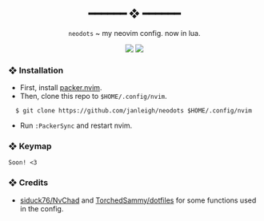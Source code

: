 <h2 align="center"> ━━━━━━  ❖  ━━━━━━ </h2>

<div align="center">

   <code>neodots</code> ~ my neovim config. now in lua.

</div>

<div align="center">
    <img src="https://cdn.xndr.tech/u/IMXFM28.png">
    <img src="https://cdn.xndr.tech/u/8y0y6tR.png">
</div>

### ❖ Installation

   * First, install [packer.nvim](https://github.com/wbthomason/packer.nvim).
   * Then, clone this repo to `$HOME/.config/nvim`.
   ```
     $ git clone https://github.com/janleigh/neodots $HOME/.config/nvim
   ```
   * Run `:PackerSync` and restart nvim.

### ❖ Keymap

   `Soon! <3`

### ❖ Credits

   * [siduck76/NvChad](https://github.com/siduck76/NvChad) and [TorchedSammy/dotfiles](https://github.com/TorchedSammy/dotfiles) for some functions used in the config.
